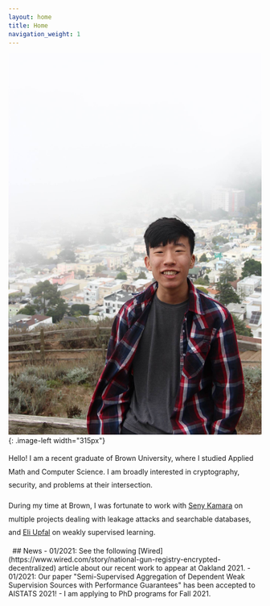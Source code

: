 ```yaml
---
layout: home
title: Home
navigation_weight: 1
---
```


<style type="text/css">
.image-left {
  display: block;
  margin-left: 20px;
  margin-right: auto;
  float: right;
}
.spaced-lines {line-height: 20pt;} 
</style>

![right-aligned-image](headshot5.jpg){: .image-left width="315px"}
<div markdown="1" class="spaced-lines">
Hello! I am a recent graduate of Brown University, where I studied Applied Math and Computer Science. I am broadly interested in cryptography, security, and problems at their intersection.


During my time at Brown, I was fortunate to work with <a href="http://cs.brown.edu/~seny/">Seny Kamara</a> on multiple projects dealing with leakage attacks and searchable databases, and <a href="http://cs.brown.edu/people/eupfal/">Eli Upfal</a> on weakly supervised learning.

     
<!-- [[Google Scholar]](https://scholar.google.com/citations?user=JPKTNnMAAAAJ&hl=en&oi=ao)>
[[CV]](chitra_cv_spring_2020.pdf) -->

<!-- Here is [my CV](chitra_cv_spring_2020.pdf) and [Google Scholar](https://scholar.google.com/citations?user=JPKTNnMAAAAJ&hl=en&oi=ao). -->
</div>
&nbsp;
## News
- 01/2021: See the following [Wired](https://www.wired.com/story/national-gun-registry-encrypted-decentralized) article about our recent work to appear at Oakland 2021.
-  01/2021: Our paper "Semi-Supervised Aggregation of Dependent Weak Supervision Sources with Performance Guarantees" has been accepted to AISTATS 2021!
- I am applying to PhD programs for Fall 2021. 